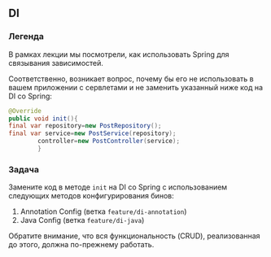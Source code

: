 ## DI

### Легенда

В рамках лекции мы посмотрели, как использовать Spring для связывания зависимостей.

Соответственно, возникает вопрос, почему бы его не использовать в вашем приложении с сервлетами и не заменить указанный
ниже код на DI со Spring:

```java
@Override
public void init(){
final var repository=new PostRepository();
final var service=new PostService(repository);
        controller=new PostController(service);
        }
```

### Задача

Замените код в методе `init` на DI со Spring с использованием следующих методов конфигурирования бинов:

1. Annotation Config (ветка `feature/di-annotation`)
1. Java Config (ветка `feature/di-java`)

Обратите внимание, что вся функциональность (CRUD), реализованная до этого, должна по-прежнему работать.